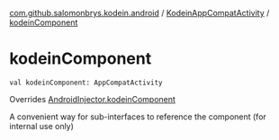 [com.github.salomonbrys.kodein.android](../index.md) / [KodeinAppCompatActivity](index.md) / [kodeinComponent](.)

# kodeinComponent

`val kodeinComponent: AppCompatActivity`

Overrides [AndroidInjector.kodeinComponent](../-android-injector/kodein-component.md)

A convenient way for sub-interfaces to reference the component (for internal use only)

